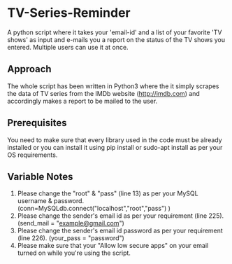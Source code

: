 # TV-Series-Reminder

A python script where it takes your 'email-id' and a list of your favorite 'TV shows' as input and e-mails you a report on the status of the TV shows you entered. Multiple users can use it at once.

## Approach

The whole script has been written in Python3 where the it simply scrapes the data of TV series from the IMDb website (http://imdb.com) and accordingly makes a report to be mailed to the user. 

## Prerequisites

You need to make sure that every library used in the code must be already installed or you can install it using pip install or sudo-apt install as per your OS requirements. 

## Variable Notes

1. Please change the "root" & "pass" (line 13) as per your MySQL username & password. (conn=MySQLdb.connect("localhost","root","pass") )
2. Please change the sender's email id as per your requirement (line 225). (send_mail = "example@gmail.com")
3. Please change the sender's email id password as per your requirement (line 226). (your_pass = "password")
4. Please make sure that your "Allow low secure apps" on your email turned on while you're using the script.
